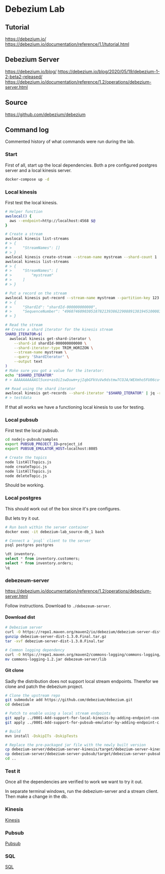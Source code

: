 # Debezium Lab

## Tutorial

https://debezium.io/
https://debezium.io/documentation/reference/1.1/tutorial.html

## Debezium Server

https://debezium.io/blog/
https://debezium.io/blog/2020/05/19/debezium-1-2-beta2-released/
https://debezium.io/documentation/reference/1.2/operations/debezium-server.html

## Source

https://github.com/debezium/debezium

## Command log

Commented history of what commands were run during the lab.

### Start

First of all, start up the local dependencies. Both a pre configured postgres server and a local kinesis server.

```sh
docker-compose up -d
```

### Local kinesis

First test the local kinesis.

```sh
# Helper function
awslocal() {
  aws --endpoint=http://localhost:4568 $@
}

# Create a stream
awslocal kinesis list-streams
# > {
# >     "StreamNames": []
# > }
awslocal kinesis create-stream --stream-name mystream --shard-count 1
awslocal kinesis list-streams
# > {
# >     "StreamNames": [
# >         "mystream"
# >     ]
# > }

# Put a record on the stream
awslocal kinesis put-record --stream-name mystream --partition-key 123 --data testdata
# > {
# >     "ShardId": "shardId-000000000000",
# >     "SequenceNumber": "49607460903051878213938622908891381945100083754734452738"
# > }

# Read the stream
## Create a shard iterator for the kinesis stream
SHARD_ITERATOR=$(
  awslocal kinesis get-shard-iterator \
    --shard-id shardId-000000000000 \
    --shard-iterator-type TRIM_HORIZON \
    --stream-name mystream \
    --query 'ShardIterator' \
    --output text
)
# Make sure you got a value for the iterator:
echo "$SHARD_ITERATOR"
# > AAAAAAAAAAGl5uxo+asOiIswDuwm+yjIqbGFkVuVw9dstmw7COJA/WEXmho5FU06cu+RdCBg1KEmM/YOhPbT4EqtNnTAsl0GVtVo0XLEDeaqTyB9yyGz3t5v53v2PGdFDggjtWVHwuMg+TIQkEA8M/VltmZJj/jBtJl3H64tuCS9IF8H+4eo4oOFvLh99TTaWY1LnjX+u10=

## Read using the shard iterator
awslocal kinesis get-records --shard-iterator "$SHARD_ITERATOR" | jq -r '.Records[].Data' | base64 --decode
# > testdata
```

If that all works we have a functioning local kinesis to use for testing.

### Local pubsub

First test the local pubsub.

```sh
cd nodejs-pubsub/samples
export PUBSUB_PROJECT_ID=project_id
export PUBSUB_EMULATOR_HOST=localhost:8085

# Create the topics
node listAllTopics.js
node createTopic.js
node listAllTopics.js
node deleteTopic.js
```

Should be working.

### Local postgres

This should work out of the box since it's pre configures.

But lets try it out.

```sh
# Run bash within the server container
docker exec -it debezium-lab_source-db_1 bash

# Connect a `psql` client to the server
psql postgres postgres
```

```sql
\dt inventory.
select * from inventory.customers;
select * from inventory.orders;
\q
```

### debezeum-server

https://debezium.io/documentation/reference/1.2/operations/debezium-server.html

Follow instructions. Download to `./debezeum-server`.

#### Download dist

```sh
# Debezium server
curl -O https://repo1.maven.org/maven2/io/debezium/debezium-server-dist/1.3.0.Final/debezium-server-dist-1.3.0.Final.tar.gz
gunzip debezium-server-dist-1.3.0.Final.tar.gz
tar -xvf debezium-server-dist-1.3.0.Final.tar

# Common logging dependency
curl -O https://repo1.maven.org/maven2/commons-logging/commons-logging/1.2/commons-logging-1.2.jar
mv commons-logging-1.2.jar debezeum-server/lib
```

#### Git clone

Sadly the distribution does not support local stream endpoints.
Therefor we clone and patch the debezium project.

```sh
# Clone the upstream repo
git submodule add https://github.com/debezium/debezium.git
cd debezium

# Patch to enable using a local stream endpoints
git apply ../0001-Add-support-for-local-kinesis-by-adding-endpoint-con.patch
git apply ../0001-Add-support-for-pubsub-emulator-by-adding-endpoint-c.patch

# Build
mvn install -DskipITs -DskipTests

# Replace the pre-packaged jar file with the newly built version
cp debezium-server/debezium-server-kinesis/target/debezium-server-kinesis-1.4.0-SNAPSHOT.jar ../debezium-server/lib/debezium-server-kinesis-1.3.0.Final.jar
cp debezium-server/debezium-server-pubsub/target/debezium-server-pubsub-1.4.0-SNAPSHOT.jar ../debezium-server/lib/debezium-server-pubsub-1.3.0.Final.jar
cd ..
```

### Test it

Once all the dependencies are verified to work we want to try it out.

In separate terminal windows, run the debezium-server and a stream client. Then make a change in the db.

### Kinesis

[Kinesis](./run_kinesis.md)

### Pubsub

[Pubsub](./run_pubsub.md)

### SQL

[SQL](./run_sql.md)
